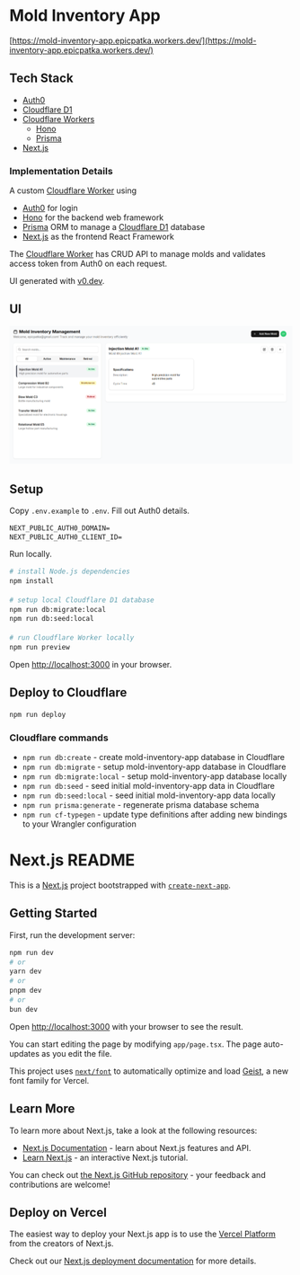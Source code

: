 # Mold Inventory App

[https://mold-inventory-app.epicpatka.workers.dev/](https://mold-inventory-app.epicpatka.workers.dev/)

## Tech Stack
- [Auth0](https://auth0.com/)
- [Cloudflare D1](https://developers.cloudflare.com/d1/)
- [Cloudflare Workers](https://developers.cloudflare.com/workers/)
  - [Hono](https://hono.dev/)
  - [Prisma](https://www.prisma.io/)
- [Next.js](https://developers.cloudflare.com/workers/framework-guides/web-apps/nextjs/)

### Implementation Details

A custom [Cloudflare Worker](https://developers.cloudflare.com/workers/) using
  - [Auth0](https://auth0.com/) for login
  - [Hono](https://hono.dev/) for the backend web framework
  - [Prisma](https://www.prisma.io/) ORM to manage a [Cloudflare D1](https://developers.cloudflare.com/d1/) database
  - [Next.js](https://developers.cloudflare.com/workers/framework-guides/web-apps/nextjs/) as the frontend React Framework
  
The [Cloudflare Worker](https://developers.cloudflare.com/workers/) has CRUD API to manage molds and validates access token from Auth0 on each request.

UI generated with [v0.dev](https://v0.dev/).


## UI

![Screenshot of UI](./docs/ui.png)

## Setup

Copy `.env.example` to `.env`. Fill out Auth0 details.
```
NEXT_PUBLIC_AUTH0_DOMAIN=
NEXT_PUBLIC_AUTH0_CLIENT_ID=
```

Run locally.
```bash
# install Node.js dependencies
npm install

# setup local Cloudflare D1 database
npm run db:migrate:local
npm run db:seed:local

# run Cloudflare Worker locally
npm run preview
```

Open [http://localhost:3000](http://localhost:3000) in your browser.

## Deploy to Cloudflare
```bash
npm run deploy
```

### Cloudflare commands
- `npm run db:create` - create mold-inventory-app database in Cloudflare
- `npm run db:migrate` - setup mold-inventory-app database in Cloudflare
- `npm run db:migrate:local` - setup mold-inventory-app database locally
- `npm run db:seed` - seed initial mold-inventory-app data in Cloudflare
- `npm run db:seed:local` - seed initial mold-inventory-app data locally
- `npm run prisma:generate` - regenerate prisma database schema
- `npm run cf-typegen` - update type definitions after adding new bindings to your Wrangler configuration


# Next.js README

This is a [Next.js](https://nextjs.org) project bootstrapped with [`create-next-app`](https://nextjs.org/docs/app/api-reference/cli/create-next-app).

## Getting Started

First, run the development server:

```bash
npm run dev
# or
yarn dev
# or
pnpm dev
# or
bun dev
```

Open [http://localhost:3000](http://localhost:3000) with your browser to see the result.

You can start editing the page by modifying `app/page.tsx`. The page auto-updates as you edit the file.

This project uses [`next/font`](https://nextjs.org/docs/app/building-your-application/optimizing/fonts) to automatically optimize and load [Geist](https://vercel.com/font), a new font family for Vercel.

## Learn More

To learn more about Next.js, take a look at the following resources:

- [Next.js Documentation](https://nextjs.org/docs) - learn about Next.js features and API.
- [Learn Next.js](https://nextjs.org/learn) - an interactive Next.js tutorial.

You can check out [the Next.js GitHub repository](https://github.com/vercel/next.js) - your feedback and contributions are welcome!

## Deploy on Vercel

The easiest way to deploy your Next.js app is to use the [Vercel Platform](https://vercel.com/new?utm_medium=default-template&filter=next.js&utm_source=create-next-app&utm_campaign=create-next-app-readme) from the creators of Next.js.

Check out our [Next.js deployment documentation](https://nextjs.org/docs/app/building-your-application/deploying) for more details.
